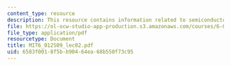 ```yaml
---
content_type: resource
description: This resource contains information related to semiconductor physics.
file: https://ol-ocw-studio-app-production.s3.amazonaws.com/courses/6-012-microelectronic-devices-and-circuits-spring-2009/6583f0018f5bb90464ea68b550f73c95_MIT6_012S09_lec02.pdf
file_type: application/pdf
resourcetype: Document
title: MIT6_012S09_lec02.pdf
uid: 6583f001-8f5b-b904-64ea-68b550f73c95
---
```

